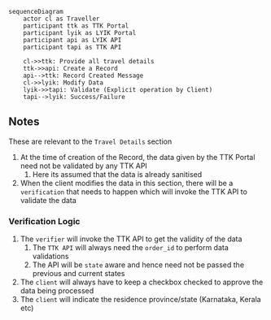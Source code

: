 ```mermaid
sequenceDiagram
	actor cl as Traveller
	participant ttk as TTK Portal
	participant lyik as LYIK Portal
	participant api as LYIK API
	participant tapi as TTK API
	
	cl->>ttk: Provide all travel details
	ttk->>api: Create a Record
	api-->ttk: Record Created Message
	cl->>lyik: Modify Data
	lyik->>tapi: Validate (Explicit operation by Client)
	tapi-->lyik: Success/Failure

```


## Notes
These are relevant to the `Travel Details` section
1. At the time of creation of the Record, the data given by the TTK Portal need not be validated by any TTK API
	1. Here its assumed that the data is already sanitised
2. When the client modifies the data in this section, there will be a `verification` that needs to happen which will invoke the TTK API to validate the data

### Verification Logic
1. The `verifier` will invoke the TTK API to get the validity of the data
	1. The `TTK API` will always need the `order_id` to perform data validations
	2. The API will be `state` aware and hence need not be passed the previous and current states
2. The `client` will always have to keep a checkbox checked to approve the data being processed
3. The `client` will indicate the residence province/state (Karnataka, Kerala etc)